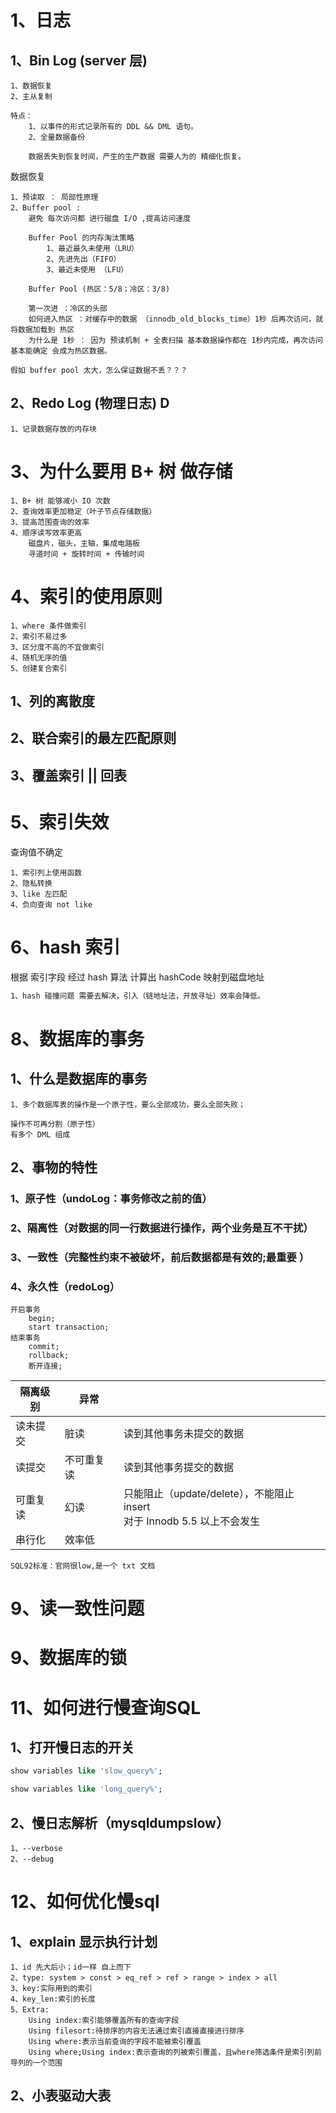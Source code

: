 # 1、日志

## 1、Bin Log (server 层)

~~~
1、数据恢复
2、主从复制

特点：
	1、以事件的形式记录所有的 DDL && DML 语句。 
	2、全量数据备份
	
	数据丢失到恢复时间，产生的生产数据 需要人为的 精细化恢复。
~~~

数据恢复

~~~
1、预读取 ： 局部性原理
2、Buffer pool :  
	避免 每次访问都 进行磁盘 I/O ,提高访问速度
	
	Buffer Pool 的内存淘汰策略
		1、最近最久未使用（LRU）
		2、先进先出（FIFO）
		3、最近未使用 （LFU）
		
	Buffer Pool (热区：5/8；冷区：3/8)
	
	第一次进 ：冷区的头部
	如何进入热区 ：对缓存中的数据 （innodb_old_blocks_time）1秒 后再次访问，就将数据加载到 热区
	为什么是 1秒 ： 因为 预读机制 + 全表扫描 基本数据操作都在 1秒内完成，再次访问基本能确定 会成为热区数据。
	
假如 buffer pool 太大，怎么保证数据不丢？？？
~~~

## 2、Redo Log (物理日志) D

~~~
1、记录数据存放的内存块
~~~

# 3、为什么要用 B+ 树 做存储

~~~
1、B+ 树 能够减小 IO 次数
2、查询效率更加稳定（叶子节点存储数据）
3、提高范围查询的效率
4、顺序读写效率更高
	磁盘片，磁头，主轴，集成电路板
	寻道时间 + 旋转时间 + 传输时间
~~~

# 4、索引的使用原则

~~~
1、where 条件做索引
2、索引不易过多
3、区分度不高的不宜做索引
4、随机无序的值
5、创建复合索引
~~~

## 1、列的离散度

## 2、联合索引的最左匹配原则

## 3、覆盖索引 || 回表

# 5、索引失效

查询值不确定

~~~
1、索引列上使用函数
2、隐私转换
3、like 左匹配
4、负向查询 not like
~~~

# 6、hash 索引

根据 索引字段 经过 hash 算法 计算出 hashCode 映射到磁盘地址

~~~1
1、hash 碰撞问题 需要去解决，引入（链地址法，开放寻址）效率会降低。
~~~

# 8、数据库的事务

## 1、什么是数据库的事务

~~~
1、多个数据库表的操作是一个原子性，要么全部成功，要么全部失败；

操作不可再分割（原子性）
有多个 DML 组成 
~~~

## 2、事物的特性

### 1、原子性（undoLog：事务修改之前的值）

### 2、隔离性（对数据的同一行数据进行操作，两个业务是互不干扰）

### 3、**一致性**（完整性约束不被破坏，前后数据都是有效的;最重要 ）

### 4、永久性（redoLog）

~~~
开启事务 
	begin;
	start transaction;
结束事务
	commit;
	rollback;
	断开连接;
~~~

| 隔离级别 | 异常       |                                                              |
| -------- | ---------- | ------------------------------------------------------------ |
| 读未提交 | 脏读       | 读到其他事务未提交的数据                                     |
| 读提交   | 不可重复读 | 读到其他事务提交的数据                                       |
| 可重复读 | 幻读       | 只能阻止（update/delete），不能阻止 insert<br />对于 Innodb 5.5 以上不会发生 |
| 串行化   | 效率低     |                                                              |

~~~
SQL92标准：官网很low,是一个 txt 文档
~~~

# 9、读一致性问题

# 9、数据库的锁

# 11、如何进行慢查询SQL

## 1、打开慢日志的开关

~~~sql
show variables like 'slow_query%';

show variables like 'long_query%';
~~~

## 2、慢日志解析（mysqldumpslow）

~~~
1、--verbose
2、--debug
~~~

# 12、如何优化慢sql

## 1、explain 显示执行计划

~~~
1、id 先大后小；id一样 自上而下
2、type: system > const > eq_ref > ref > range > index > all
3、key:实际用到的索引
4、key_len:索引的长度
5、Extra:
	Using index:索引能够覆盖所有的查询字段
	Using filesort:待排序的内容无法通过索引直接直接进行排序
	Using where:表示当前查询的字段不能被索引覆盖
	Using where;Using index:表示查询的列被索引覆盖，且where筛选条件是索引列前导列的一个范围
~~~

## 2、小表驱动大表